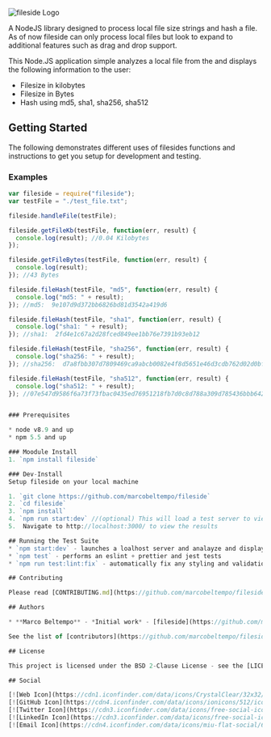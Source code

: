 
![fileside Logo](https://www.marcobeltempo.com/wp-content/uploads/2017/12/filesidelogo.png)

A NodeJS library designed to process local file size strings and hash a file. As of now fileside can only process local files but look to expand to additional features such as drag and drop support.

This Node.JS application simple analyzes a local file from the and displays the following information to the user:
* Filesize in kilobytes
* Filesize in Bytes
* Hash using md5, sha1, sha256, sha512

## Getting Started

The following demonstrates different uses of filesides functions and instructions to get you setup for development and testing. 

### Examples

```javascript
var fileside = require("fileside");
var testFile = "./test_file.txt";

fileside.handleFile(testFile);

fileside.getFileKb(testFile, function(err, result) {
  console.log(result); //0.04 Kilobytes
});

fileside.getFileBytes(testFile, function(err, result) {
  console.log(result);
}); //43 Bytes

fileside.fileHash(testFile, "md5", function(err, result) {
  console.log("md5: " + result);
}); //md5:  9e107d9d372bb6826bd81d3542a419d6

fileside.fileHash(testFile, "sha1", function(err, result) {
  console.log("sha1: " + result);
}); //sha1:  2fd4e1c67a2d28fced849ee1bb76e7391b93eb12

fileside.fileHash(testFile, "sha256", function(err, result) {
  console.log("sha256: " + result);
}); //sha256:  d7a8fbb307d7809469ca9abcb0082e4f8d5651e46d3cdb762d02d0bf37c9e592

fileside.fileHash(testFile, "sha512", function(err, result) {
  console.log("sha512: " + result); 
}); //07e547d9586f6a73f73fbac0435ed76951218fb7d0c8d788a309d785436bbb642e93a252a954f23912547d1e8a3b5ed6e1bfd7097821233fa0538f3db854fee6


### Prerequisites

* node v8.9 and up
* npm 5.5 and up

### Moodule Install
1. `npm install fileside` 

### Dev-Install
Setup fileside on your local machine

1. `git clone https://github.com/marcobeltempo/fileside`
2. `cd fileside`
3. `npm install`
4. `npm run start:dev` //(optional) This will load a test server to view the results of a test .txt file
5.  Navigate to http://localhost:3000/ to view the results

## Running the Test Suite
* `npm start:dev` - launches a loalhost server and analayze and display the results of test_file.txt
* `npm test` - performs an eslint + prettier and jest tests
* `npm run test:lint:fix` - automatically fix any styling and validation errors. (Double check your changes)

## Contributing

Please read [CONTRIBUTING.md](https://github.com/marcobeltempo/fileside/blob/master/CONTRIBUTING.md) for details on our code of conduct, and the process for submitting pull requests to us.

## Authors

* **Marco Beltempo** - *Initial work* - [fileside](https://github.com/marcobeltempo/fileside)

See the list of [contributors](https://github.com/marcobeltempo/fileside/contributors) who have participated in this project.

## License

This project is licensed under the BSD 2-Clause License - see the [LICENSE.md](LICENSE.md) file for details

## Social

[![Web Icon](https://cdn1.iconfinder.com/data/icons/CrystalClear/32x32/apps/package_network.png)](https://www.marcobeltempo.com/)
[![GitHub Icon](https://cdn4.iconfinder.com/data/icons/ionicons/512/icon-social-github-32.png)](https://github.com/marcobeltempo)
[![Twitter Icon](https://cdn3.iconfinder.com/data/icons/free-social-icons/67/twitter_circle_color-32.png)](https://twitter.com/marco_beltempo)
[![LinkedIn Icon](https://cdn3.iconfinder.com/data/icons/free-social-icons/67/linkedin_circle_color-32.png)](https://www.linkedin.com/in/marcobeltempo/)
[![Email Icon](https://cdn4.iconfinder.com/data/icons/miu-flat-social/60/mail-32.png)](mailto:marco.beltempo@gmail.com)

